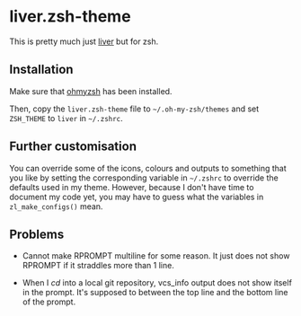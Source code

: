 # liver.zsh-theme

This is pretty much just [liver](https://github.com/RenoirTan/liver) but for zsh.

## Installation

Make sure that [ohmyzsh](https://github.com/ohmyzsh/ohmyzsh) has been installed.

Then, copy the `liver.zsh-theme` file to `~/.oh-my-zsh/themes` and set `ZSH_THEME` to `liver` in `~/.zshrc`.

## Further customisation

You can override some of the icons, colours and outputs to something that you like by setting the corresponding variable in `~/.zshrc` to override the defaults used in my theme. However, because I don't have time to document my code yet, you may have to guess what the variables in `zl_make_configs()` mean.

## Problems

 - Cannot make RPROMPT multiline for some reason. It just does not show RPROMPT if it straddles more than 1 line.

 - When I *cd* into a local git repository, vcs_info output does not show itself in the prompt. It's supposed to between the top line and the bottom line of the prompt.
